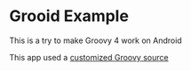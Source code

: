# Grooid Example
This is a try to make Groovy 4 work on Android


This app used a [customized Groovy source](https://github.com/tambapps/groovy/tree/GROOID_4_0_X)
